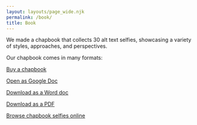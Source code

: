 ```yaml
---
layout: layouts/page_wide.njk
permalink: /book/
title: Book
---
```

We made a chapbook that collects 30 alt text selfies, showcasing a variety of styles, approaches, and perspectives.

Our chapbook comes in many formats:

<a href="#" class="ats-button">Buy a chapbook</a>

<a href="https://docs.google.com/document/d/1o4dbbsqHpfyGTvlNcZPUMrxVQYVqHC2WKJ9AglfshPI/edit?usp=sharing" class="ats-button">Open as Google Doc</a>

<a href="#" class="ats-button">Download as a Word doc</a>

<a href="#" class="ats-button">Download as a PDF</a>

<a href="https://alt-text-selfies.netlify.app/selfies/?filter=chapbook" class="ats-button">Browse chapbook selfies online</a>
